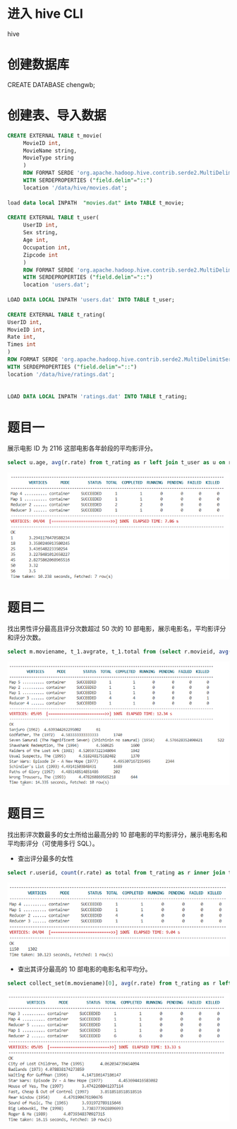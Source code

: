 # 进入 hive CLI
hive

# 创建数据库
CREATE DATABASE chengwb;

# 创建表、导入数据

```sql
CREATE EXTERNAL TABLE t_movie(
     MovieID int,
     MovieName string,
     MovieType string
     )
     ROW FORMAT SERDE 'org.apache.hadoop.hive.contrib.serde2.MultiDelimitSerDe'
     WITH SERDEPROPERTIES ("field.delim"="::")
     location '/data/hive/movies.dat';

load data local INPATH  "movies.dat" into TABLE t_movie;

CREATE EXTERNAL TABLE t_user(
     UserID int,
     Sex string,
     Age int,
     Occupation int,
     Zipcode int
     )
     ROW FORMAT SERDE 'org.apache.hadoop.hive.contrib.serde2.MultiDelimitSerDe'
     WITH SERDEPROPERTIES ("field.delim"="::")
     location 'users.dat';

LOAD DATA LOCAL INPATH 'users.dat' INTO TABLE t_user;

CREATE EXTERNAL TABLE t_rating(
UserID int, 
MovieID int, 
Rate int, 
Times int
) 
ROW FORMAT SERDE 'org.apache.hadoop.hive.contrib.serde2.MultiDelimitSerDe'  
WITH SERDEPROPERTIES ("field.delim"="::") 
location '/data/hive/ratings.dat';


LOAD DATA LOCAL INPATH 'ratings.dat' INTO TABLE t_rating;
```

# 题目一
展示电影 ID 为 2116 这部电影各年龄段的平均影评分。

```sql
select u.age, avg(r.rate) from t_rating as r left join t_user as u on r.UserID=u.UserID where r.MovieID=2116 group by u.age order by u.age;
```
![avatar](./1.png)

# 题目二
找出男性评分最高且评分次数超过 50 次的 10 部电影，展示电影名，平均影评分和评分次数。
```sql
select m.moviename, t_1.avgrate, t_1.total from (select r.movieid, avg(r.rate) as avgrate, count(r.rate) as total from t_rating as r inner join t_user as u on r.UserID=u.UserID where u.Sex='M' group by r.movieid) as t_1 inner join t_movie as m on t_1.movieid=m.movieid where t_1.total>50 order by t_1.avgrate desc limit 10;
```
![avatar](2.png)

# 题目三
找出影评次数最多的女士所给出最高分的 10 部电影的平均影评分，展示电影名和平均影评分（可使用多行 SQL）。

* 查出评分最多的女性
```sql
select r.userid, count(r.rate) as total from t_rating as r inner join t_user as u on r.userid=u.userid where u.sex='F' group by r.userid order by total desc limit 1;
```
![avatar](3.png)
* 查出其评分最高的 10 部电影的电影名和平均分。
```sql
select collect_set(m.moviename)[0], avg(r.rate) from t_rating as r left join t_movie as m on r.movieid=m.movieid where r.movieid in (select movieid from t_rating where userid=1150 order by rate desc limit 10) group by r.movieid;
```
![avatar](4.png)
